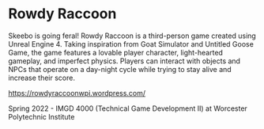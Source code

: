# Rowdy Raccoon

Skeebo is going feral! Rowdy Raccoon is a third-person game created using Unreal Engine 4. Taking inspiration from Goat Simulator and Untitled Goose Game, the game features a lovable player character, light-hearted gameplay, and imperfect physics. Players can interact with objects and NPCs that operate on a day-night cycle while trying to stay alive and increase their score.

https://rowdyraccoonwpi.wordpress.com/

Spring 2022 - IMGD 4000 (Technical Game Development II) at Worcester Polytechnic Institute
